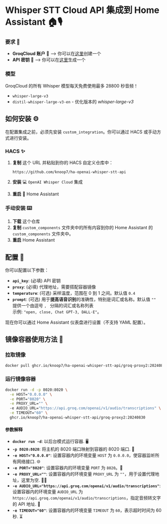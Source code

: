 # Whisper STT Cloud API 集成到 Home Assistant 🏠🎙️


### 要求 📖

- **GroqCloud 账户** 👤  --> 你可以在[这里](https://console.groq.com/login)创建一个
- **API 密钥** 🔑 --> 你可以在[这里](https://console.groq.com/keys)生成一个

### 模型

GroqCloud 的所有 Whisper 模型每天免费使用最多 28800 秒音频！

- `whisper-large-v3`
- `distil-whisper-large-v3-en` - 优化版本的 *whisper-large-v3*

## 如何安装 ⚙️

在配置集成之前，必须先安装 `custom_integration`。你可以通过 HACS 或手动方式进行安装。

### HACS ✨

1. **复制** 这个 URL 并粘贴到你的 HACS 自定义仓库中：
    ```url
    https://github.com/knoop7/ha-openai-whisper-stt-api
    ```

2. **安装** 💻 `OpenAI Whisper Cloud` 集成
3. **重启** 🔁 Home Assistant

### 手动安装 ⌨️

1. **下载** 这个仓库
2. **复制** `custom_components` 文件夹中的所有内容到你的 Home Assistant 的 `custom_components` 文件夹中。
3. **重启** Home Assistant

## 配置 🔧

你可以配置以下参数：

- **`api_key`**: (必填) API 密钥
- **`proxy`**: (必填) 代理地址，需要搭配容器镜像
- **`temperature`**: (可选) 采样温度，范围在 0 到 1 之间。默认值 `0.4`
- **`prompt`**: (可选) 用于**提高语音识别**的准确性，特别是词汇或名称。默认值 `""`
  <br>提供一个由逗号 `, ` 分隔的词汇或名称列表
  <br>示例: `"open, close, Chat GPT-3, DALL·E"`。

现在你可以通过 Home Assistant 仪表盘进行设置（不支持 YAML 配置）。

## 镜像容器使用方法 🚀

### 拉取镜像

```bash
docker pull ghcr.io/knoop7/ha-openai-whisper-stt-api/groq-proxy2:20240830
```

### 运行镜像容器

```bash
docker run -d -p 8020:8020 \
  -e HOST="0.0.0.0" \
  -e PORT="8020" \
  -e PROXY_URL="" \ 
  -e AUDIO_URL="https://api.groq.com/openai/v1/audio/transcriptions" \
  -e TIMEOUT="60" \
  ghcr.io/knoop7/ha-openai-whisper-stt-api/groq-proxy2:20240830
```

#### 参数解释

- **`docker run -d`**: 以后台模式运行容器. 🖥️
- **`-p 8020:8020`**: 将主机的 8020 端口映射到容器的 8020 端口. 🔄
- **`-e HOST="0.0.0.0"`**: 设置容器内的环境变量 `HOST` 为 `0.0.0.0`，使容器监听所有网络接口. 🌐
- **`-e PORT="8020"`**: 设置容器内的环境变量 `PORT` 为 `8020`。🔢
- **`-e PROXY_URL=""`**: 设置容器内的环境变量 `PROXY_URL` 为 `""`，用于设置代理地址，这里为空. 🕵️‍♂️
- **`-e AUDIO_URL="https://api.groq.com/openai/v1/audio/transcriptions"`**: 设置容器内的环境变量 `AUDIO_URL` 为 `https://api.groq.com/openai/v1/audio/transcriptions`，指定音频转文字的 API 地址. 🎤
- **`-e TIMEOUT="60"`**: 设置容器内的环境变量 `TIMEOUT` 为 `60`，表示超时时间为 60 秒. ⏳
